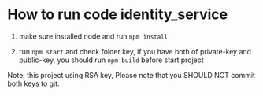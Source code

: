 # How to run code identity_service 

1. make sure installed node and run `npm install`

2. run `npm start` and check folder key, if you have both of private-key and public-key, you should run `npm build` before start project

Note: this project using RSA key, Please note that you SHOULD NOT commit both keys to git.